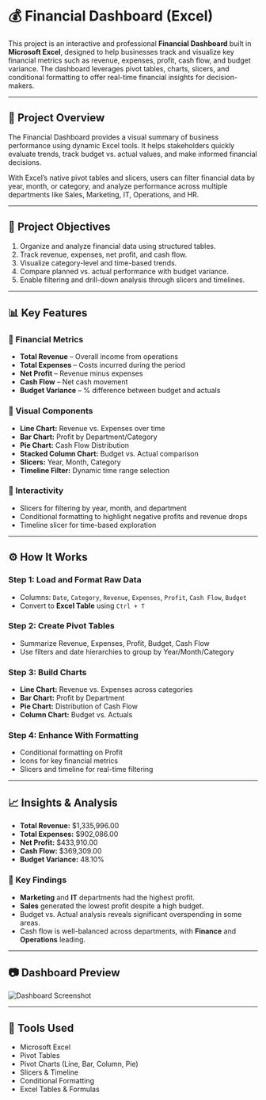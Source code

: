 # 💰 Financial Dashboard (Excel)

This project is an interactive and professional **Financial Dashboard** built in **Microsoft Excel**, designed to help businesses track and visualize key financial metrics such as revenue, expenses, profit, cash flow, and budget variance. The dashboard leverages pivot tables, charts, slicers, and conditional formatting to offer real-time financial insights for decision-makers.

---

## 📌 Project Overview

The Financial Dashboard provides a visual summary of business performance using dynamic Excel tools. It helps stakeholders quickly evaluate trends, track budget vs. actual values, and make informed financial decisions.

With Excel’s native pivot tables and slicers, users can filter financial data by year, month, or category, and analyze performance across multiple departments like Sales, Marketing, IT, Operations, and HR.

---

## 🎯 Project Objectives

1. Organize and analyze financial data using structured tables.
2. Track revenue, expenses, net profit, and cash flow.
3. Visualize category-level and time-based trends.
4. Compare planned vs. actual performance with budget variance.
5. Enable filtering and drill-down analysis through slicers and timelines.

---

## 📊 Key Features

### 🔹 Financial Metrics
- **Total Revenue** – Overall income from operations
- **Total Expenses** – Costs incurred during the period
- **Net Profit** – Revenue minus expenses
- **Cash Flow** – Net cash movement
- **Budget Variance** – % difference between budget and actuals

### 🔹 Visual Components
- **Line Chart:** Revenue vs. Expenses over time
- **Bar Chart:** Profit by Department/Category
- **Pie Chart:** Cash Flow Distribution
- **Stacked Column Chart:** Budget vs. Actual comparison
- **Slicers:** Year, Month, Category
- **Timeline Filter:** Dynamic time range selection

### 🔹 Interactivity
- Slicers for filtering by year, month, and department
- Conditional formatting to highlight negative profits and revenue drops
- Timeline slicer for time-based exploration

---

## ⚙️ How It Works

### Step 1: Load and Format Raw Data
- Columns: `Date`, `Category`, `Revenue`, `Expenses`, `Profit`, `Cash Flow`, `Budget`
- Convert to **Excel Table** using `Ctrl + T`

### Step 2: Create Pivot Tables
- Summarize Revenue, Expenses, Profit, Budget, Cash Flow
- Use filters and date hierarchies to group by Year/Month/Category

### Step 3: Build Charts
- **Line Chart:** Revenue vs. Expenses across categories
- **Bar Chart:** Profit by Department
- **Pie Chart:** Distribution of Cash Flow
- **Column Chart:** Budget vs. Actuals

### Step 4: Enhance With Formatting
- Conditional formatting on Profit
- Icons for key financial metrics
- Slicers and timeline for real-time filtering

---

## 📈 Insights & Analysis

- **Total Revenue:** $1,335,996.00
- **Total Expenses:** $902,086.00
- **Net Profit:** $433,910.00
- **Cash Flow:** $369,309.00
- **Budget Variance:** 48.10%

### 🔹 Key Findings
- **Marketing** and **IT** departments had the highest profit.
- **Sales** generated the lowest profit despite a high budget.
- Budget vs. Actual analysis reveals significant overspending in some areas.
- Cash flow is well-balanced across departments, with **Finance** and **Operations** leading.

---

## 📷 Dashboard Preview

![Dashboard Screenshot](screenshots/financial_dashboard.png)

---


## 🧰 Tools Used

- Microsoft Excel
- Pivot Tables
- Pivot Charts (Line, Bar, Column, Pie)
- Slicers & Timeline
- Conditional Formatting
- Excel Tables & Formulas

